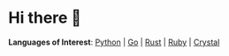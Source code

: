 # Hi there 👋



**Languages of Interest**:  [Python](https://www.python.org/) | [Go](https://go.dev/) | [Rust](https://www.rust-lang.org/) | [Ruby](https://www.ruby-lang.org/en/) | [Crystal](https://crystal-lang.org/)



